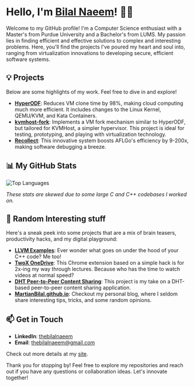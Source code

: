 # Hello, I'm [Bilal Naeem](https://bilalnaeem.netlify.app)! 👨‍💻

Welcome to my GitHub profile! I'm a Computer Science enthusiast with a Master's from Purdue University and a Bachelor's from LUMS. My passion lies in finding efficient and effective solutions to complex and interesting problems. Here, you'll find the projects I've poured my heart and soul into, ranging from virtualization innovations to developing secure, efficient software systems.


## 💡 Projects
Below are some highlights of my work. Feel free to dive in and explore!

- **[HyperODF](https://github.com/martianbilal/hyperodf)**: Reduces VM clone time by 98%, making cloud computing much more efficient. It includes changes to the Linux Kernel, QEMU/KVM, and Kata Containers.
- **[kvmhost-fork](https://github.com/martianbilal/kvm-host-fork)**: Implements a VM fork mechanism similar to HyperODF, but tailored for KVMHost, a simpler hypervisor. This project is ideal for testing, prototyping, and playing with virtualization technology.
- **[Recollect](/recollect)**: This innovative system boosts AFLGo's efficiency by 9-200x, making software debugging a breeze.

## 📊 My GitHub Stats

<!-- ![Your GitHub stats](https://github-readme-stats.vercel.app/api?username=martianbilal&show_icons=true&count_private=true&theme=radical&include_all_commits=true) -->

![Top Languages](https://github-readme-stats.vercel.app/api/top-langs/?username=martianbilal&layout=compact&count_private=true&theme=radical&include_all_commits=true)

_These stats are skewed due to some large C and C++ codebases I worked on._


## 🌟 Random Interesting stuff
Here's a sneak peek into some projects that are a mix of brain teasers, productivity hacks, and my digital playground:

- **[LLVM Examples](https://github.com/martianbilal/llvm-examples)**: Ever wonder what goes on under the hood of your C++ code? Me too!
- **[TwoX OneDrive](https://github.com/martianbilal/twox_onedrive)**: This Chrome extension based on a simple hack is for 2x-ing my way through lectures. Because who has the time to watch videos at normal speed?
- **[DHT Peer-to-Peer Content Sharing](https://github.com/martianbilal/DHT)**: This project is my take on a DHT-based peer-to-peer content sharing application.
- **[MartianBilal.github.io](https://github.com/martianbilal/martianbilal.github.io)**: Checkout my personal blog, where I seldom share interesting tips, tricks, and some random opinions.


## 📫 Get in Touch
- **LinkedIn**: [thebilalnaeem](https://linkedin.com/in/thebilalnaeem)
- **Email**: [thebilalnaeem@gmail.com](mailto:thebilalnaeem@gmail.com)

Check out more details at my [site](https://bilalnaeem.netlify.app).

Thank you for stopping by! Feel free to explore my repositories and reach out if you have any questions or collaboration ideas. Let's innovate together!


<!--
**martianbilal/martianbilal** is a ✨ _special_ ✨ repository because its `README.md` (this file) appears on your GitHub profile.

Here are some ideas to get you started:

- 🔭 I’m currently working on ...
- 🌱 I’m currently learning ...
- 👯 I’m looking to collaborate on ...
- 🤔 I’m looking for help with ...
- 💬 Ask me about ...
- 📫 How to reach me: ...
- 😄 Pronouns: ...
- ⚡ Fun fact: ...
-->
